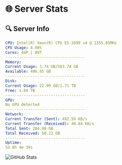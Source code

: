 # 🌐 Server Stats
## 🔍 Server Info
```yaml
CPU: Intel(R) Xeon(R) CPU E5-2699 v4 @ 1355.85MHz
CPU Usage: 4.90%
Cores: 44P | 88T
-----------------------------------
Memory:
Current Usage: 3.74 GB/503.74 GB
Available: 496.65 GB
-----------------------------------
Disk:
Current Usage: 22.99 GB/1.71 TB
Free: 1.60 TB
-----------------------------------
GPU:
No GPU detected
-----------------------------------
Network:
Current Transfer (Sent): 492.59 KB/s
Current Transfer (Received): 40.84 KB/s
Total Sent: 284.08 GB
Total Received: 50.22 GB
-----------------------------------
Uptime:
5d 8h 4m 39s
```
![GitHub Stats](https://img.shields.io/badge/Updated-2025-04-25_01:13:27-blue)